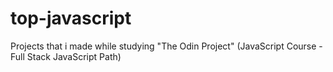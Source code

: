 # top-javascript
Projects that i made while studying "The Odin Project" (JavaScript Course - Full Stack JavaScript Path)
